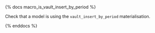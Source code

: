 {% docs macro_is_vault_insert_by_period %}

Check that a model is using the `vault_insert_by_period` materialisation.

{% enddocs %}